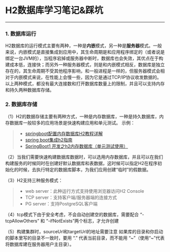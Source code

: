 # H2数据库学习笔记&踩坑

------

### 1. 数据库运行

H2数据库的运行模式主要有两种，一种是**内嵌**模式，另一种是**服务器**模式。一般来说，内嵌模式是直接集成到应用中，其生命周期是和应用程序绑定的（或者说是绑定一台JVM的），当程序宕掉或服务器中断时，数据库也会失效，其优点在于构建成本低，连接快；而另外一种服务器模式，则是和内嵌模式相反，数据库是独立存在的，其生命周期不受其他程序影响，和一般进程是一样的，但服务器模式会相对于内嵌模式来说，在性能上会慢一些，因为它是通过TCP/IP协议收发数据的。以上两种模式，都没有最大连接数和打开数据库数量上的限制，并且可以支持内存和持久两种数据库存储。

### 2. 数据库存储
（1）H2的数据存储主要有两种方式，一种是内存数据库，一种是持久数据库，内存数据库一般较多的应用场景是快速构建应用和单元测试。
示例：
> * [springboot配置内存数据库H2教程详解](https://www.jb51.net/article/118092.htm)
> * [spring boot集成h2指南](https://segmentfault.com/a/1190000007002140)
> * [SpringBoot1 开发之h2内存数据库（单元测试使用）](https://www.jianshu.com/p/57f6f5d3d008)

（2）当我们需要快速构建数据库数据时，可以选用内存数据库，并且可以在我们构建服务的时候同时在创建好默认数据库和表数据，这时候可以指定H2在程序初始化的时候，去执行特定的数据库脚本，为我们应用创建“临时”的假数据。

（3）H2支持三种服务模式： 
> * web server：此种运行方式支持使用浏览器访问H2 Console 
> * TCP server：支持客户端/服务器端的连接方式 
> * PG server：支持PostgreSQL客户端

（4）tcp模式下由于安全考虑，不会自动创建空的数据库，需要配合 “-tcpAllowOthers” 和 “-ifNotExists”两个标志，才允许创建

（5）构建集群时，sourceUrl和targetUrl的地址需要注意 如果库的目录和你启动的脚本里写的目录不一致时，要用 “.” 代表当前目录，而不能用 “\~”（使用“\~”代表将数据库建在服务器用户主目录）。




